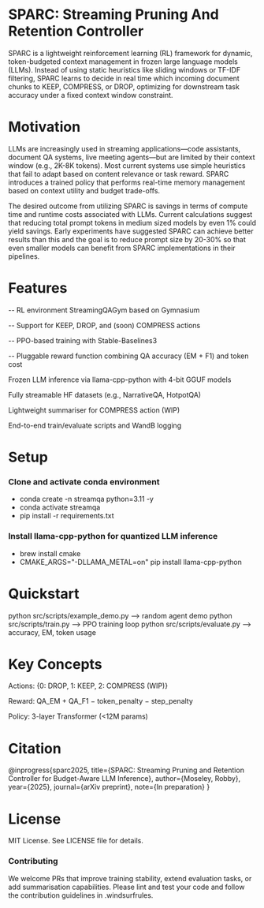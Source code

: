 # SPARC: Streaming Pruning And Retention Controller

SPARC is a lightweight reinforcement learning (RL) framework for dynamic, token-budgeted context management in frozen large language models (LLMs). Instead of using static heuristics like sliding windows or TF-IDF filtering, SPARC learns to decide in real time which incoming document chunks to KEEP, COMPRESS, or DROP, optimizing for downstream task accuracy under a fixed context window constraint.

# Motivation

LLMs are increasingly used in streaming applications—code assistants, document QA systems, live meeting agents—but are limited by their context window (e.g., 2K-8K tokens). Most current systems use simple heuristics that fail to adapt based on content relevance or task reward. SPARC introduces a trained policy that performs real-time memory management based on context utility and budget trade-offs.

The desired outcome from utilizing SPARC is savings in terms of compute time and runtime costs associated with LLMs. Current calculations suggest that reducing total prompt tokens in medium sized models by even 1% could yield savings. Early experiments have suggested SPARC can achieve better results than this and the goal is to reduce prompt size by 20-30% so that even smaller models can benefit from SPARC implementations in their pipelines.

# Features

-- RL environment StreamingQAGym based on Gymnasium

-- Support for KEEP, DROP, and (soon) COMPRESS actions

-- PPO-based training with Stable-Baselines3

-- Pluggable reward function combining QA accuracy (EM + F1) and token cost

Frozen LLM inference via llama-cpp-python with 4-bit GGUF models

Fully streamable HF datasets (e.g., NarrativeQA, HotpotQA)

Lightweight summariser for COMPRESS action (WIP)

End-to-end train/evaluate scripts and WandB logging

# Setup

### Clone and activate conda environment
- conda create -n streamqa python=3.11 -y
- conda activate streamqa
- pip install -r requirements.txt

### Install llama-cpp-python for quantized LLM inference
- brew install cmake
- CMAKE_ARGS="-DLLAMA_METAL=on" pip install llama-cpp-python

# Quickstart

python src/scripts/example_demo.py   --> random agent demo
python src/scripts/train.py          --> PPO training loop
python src/scripts/evaluate.py       --> accuracy, EM, token usage

# Key Concepts

Actions: {0: DROP, 1: KEEP, 2: COMPRESS (WIP)}

Reward: QA_EM + QA_F1 − token_penalty − step_penalty

Policy: 3-layer Transformer (<12M params)

# Citation

@inprogress{sparc2025,
  title={SPARC: Streaming Pruning and Retention Controller for Budget-Aware LLM Inference},
  author={Moseley, Robby},
  year={2025},
  journal={arXiv preprint},
  note={In preparation}
}

# License

MIT License. See LICENSE file for details.

### Contributing

We welcome PRs that improve training stability, extend evaluation tasks, or add summarisation capabilities. Please lint and test your code and follow the contribution guidelines in .windsurfrules.
